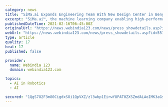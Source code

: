 ```yaml
---
category: news
title: "SiMa.ai Expands Engineering Team With New Design Center in Bengaluru, India"
excerpt: "SiMa.ai™, the machine learning company enabling high-performance compute at the lowest power for embedded edge applications, today announced a new design center in Bengaluru, India. The investment in the new site will bolster the company’s engineering and operations team,"
publishedDateTime: 2021-02-16T06:45:00Z
originalUrl: "https://news.webindia123.com/news/press_showdetails.asp?id=55178&cat=Press Releases"
webUrl: "https://news.webindia123.com/news/press_showdetails.asp?id=55178&cat=Press Releases"
type: article
quality: 17
heat: 17
published: false

provider:
  name: Webindia 123
  domain: webindia123.com

topics:
  - AI in Robotics
  - AI

secured: "1QgS7O2F3m80CigdxSOi1QpVXZ/zl3wbp1EirwY8PAT0ZXSZmdALAoIMK3aGsoveQo1I8brwe0Bn/R1yCkDtPwMRaSL2rgvGaNSkq4hROzfejER0qSW6S9OhCiQQxvBCDXPzwppgVk7cXgTn6o0Og0lMTZeyvfOy0Ag7dTDZq1Bji6dDePpUml8RKwzw0xgmppoNJfuDFJh1NGGplupmHD70Tnvv01Pj9BzA5azgMup99GJtRuZvjw+wS1WvWa0V9lIbq0YlB/MttpKyMdFVXIMganIWA2DbQntDF1knvDUgIYCyySMxhzz/ta0h68AJ3kaXt7lUEXA9QavxZRaElzE+NfkAc86tgtQAAKgxKtk=;4Le+Zo8dv2bSn/vf5wuynw=="
---
```


